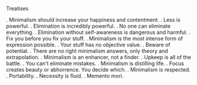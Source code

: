 Treatises


. Minimalism should increase your happiness and contentment.
. Less is powerful.
. Elimination is incredibly powerful.
. No one can eliminate everything.
. Elimination without self-awareness is dangerous and harmful.
. Fix you before you fix your stuff.
. Minimalism is the most intense form of expression possible.
. Your stuff has no objective value.
. Beware of potential.
. There are no right minimalism answers, only theory and extrapolation.
. Minimalism is an enhancer, not a finder.
. Upkeep is all of the battle.
. You can't eliminate mistakes.
. Minimalism is distilling life.
. Focus creates beauty or abhorrence. You decide which.
. Minimalism is respected.
. Portability.
. Necessity is fluid.
. Memento mori. 